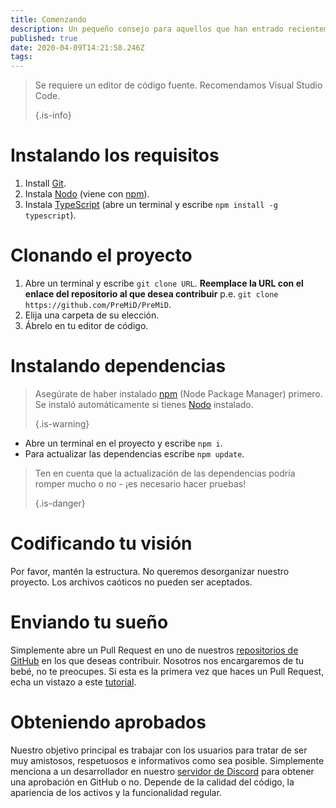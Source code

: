 ```yaml
---
title: Comenzando
description: Un pequeño consejo para aquellos que han entrado recientemente en la codificación
published: true
date: 2020-04-09T14:21:58.246Z
tags:
---
```


> Se requiere un editor de código fuente. Recomendamos Visual Studio Code. 
> 
> {.is-info}

# Instalando los requisitos
1. Install [Git](https://git-scm.com/).
2. Instala [Nodo](https://nodejs.org/en/) (viene con [npm](https://www.npmjs.com/)).
3. Instala [TypeScript](https://www.typescriptlang.org/index.html#download-links) (abre un terminal y escribe `npm install -g typescript`).

# Clonando el proyecto
1. Abre un terminal y escribe `git clone URL`. **Reemplace la URL con el enlace del repositorio al que desea contribuir** p.e. `git clone https://github.com/PreMiD/PreMiD`.
2. Elija una carpeta de su elección.
3. Ábrelo en tu editor de código.

# Instalando dependencias
> Asegúrate de haber instalado [npm](https://www.npmjs.com/) (Node Package Manager) primero. Se instaló automáticamente si tienes [Nodo](https://nodejs.org/en/) instalado. 
> 
> {.is-warning}

- Abre un terminal en el proyecto y escribe `npm i`.
- Para actualizar las dependencias escribe `npm update`.

> Ten en cuenta que la actualización de las dependencias podría romper mucho o no - ¡es necesario hacer pruebas! 
> 
> {.is-danger}

# Codificando tu visión
Por favor, mantén la estructura. No queremos desorganizar nuestro proyecto. Los archivos caóticos no pueden ser aceptados.

# Enviando tu sueño
Simplemente abre un Pull Request en uno de nuestros [repositorios de GitHub](https://github.com/PreMiD/) en los que deseas contribuir. Nosotros nos encargaremos de tu bebé, no te preocupes. Si esta es la primera vez que haces un Pull Request, echa un vistazo a este [tutorial](https://help.github.com/es/articles/creating-a-pull-request).

# Obteniendo aprobados
Nuestro objetivo principal es trabajar con los usuarios para tratar de ser muy amistosos, respetuosos e informativos como sea posible. Simplemente menciona a un desarrollador en nuestro [servidor de Discord](https://discord.gg/WvfVZ8T) para obtener una aprobación en GitHub o no. Depende de la calidad del código, la apariencia de los activos y la funcionalidad regular.